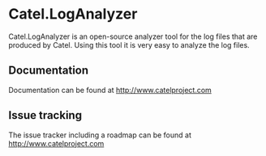 Catel.LogAnalyzer
=================

Catel.LogAnalyzer is an open-source analyzer tool for the log files that are produced 
by Catel. Using this tool it is very easy to analyze the log files.

## Documentation

Documentation can be found at http://www.catelproject.com

## Issue tracking

The issue tracker including a roadmap can be found at http://www.catelproject.com